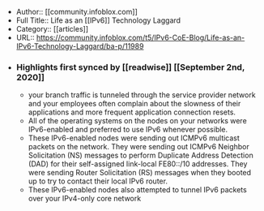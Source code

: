 - Author:: [[community.infoblox.com]]
- Full Title:: Life as an [[IPv6]] Technology Laggard
- Category:: [[articles]]
- URL:: https://community.infoblox.com/t5/IPv6-CoE-Blog/Life-as-an-IPv6-Technology-Laggard/ba-p/11989
- ### Highlights first synced by [[readwise]] [[September 2nd, 2020]]
    - your branch traffic is tunneled through the service provider network and your employees often complain about the slowness of their applications and more frequent application connection resets. 
    - All of the operating systems on the nodes on your networks were IPv6-enabled and preferred to use IPv6 whenever possible. 
    - These IPv6-enabled nodes were sending out ICMPv6 multicast packets on the network. They were sending out ICMPv6 Neighbor Solicitation (NS) messages to perform Duplicate Address Detection (DAD) for their self-assigned link-local FE80::/10 addresses. They were sending Router Solicitation (RS) messages when they booted up to try to contact their local IPv6 router. 
    - These IPv6-enabled nodes also attempted to tunnel IPv6 packets over your IPv4-only core network 
